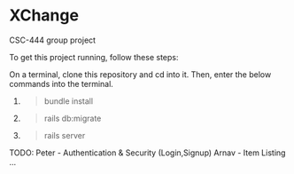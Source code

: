 # XChange

CSC-444 group project

To get this project running, follow these steps: 

 On a terminal, clone this repository and cd into it. Then, enter the below commands into the terminal. 
1. >bundle install 
2. >rails db:migrate
3. >rails server 


TODO:
Peter - Authentication & Security (Login,Signup) 
Arnav - Item Listing
...
